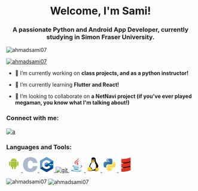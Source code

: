 <h1 align="center">Welcome, I'm Sami!</h1>
<h3 align="center">A passionate Python and Android App Developer, currently studying in Simon Fraser University.</h3>

<p align="left"> <img src="https://komarev.com/ghpvc/?username=ahmadsami07&label=Profile%20views&color=0e75b6&style=flat" alt="ahmadsami07" /> </p>

<p align="left"> <a href="https://github.com/ryo-ma/github-profile-trophy"><img src="https://github-profile-trophy.vercel.app/?username=ahmadsami07" alt="ahmadsami07" /></a> </p>

- 🔭 I’m currently working on **class projects, and as a python instructor!**

- 🌱 I’m currently learning **Flutter and React!**

- 👯 I’m looking to collaborate on **a NetNavi project (if you've ever played megaman, you know what I'm talking about!)**

<h3 align="left">Connect with me:</h3>
<p align="left">
<a href="https://linkedin.com/in/a" target="blank"><img align="center" src="https://cdn.jsdelivr.net/npm/simple-icons@3.0.1/icons/linkedin.svg" alt="a" height="30" width="40" /></a>
</p>

<h3 align="left">Languages and Tools:</h3>
<p align="left"> <a href="https://developer.android.com" target="_blank"> <img src="https://raw.githubusercontent.com/devicons/devicon/master/icons/android/android-original-wordmark.svg" alt="android" width="40" height="40"/> </a> <a href="https://www.cprogramming.com/" target="_blank"> <img src="https://raw.githubusercontent.com/devicons/devicon/master/icons/c/c-original.svg" alt="c" width="40" height="40"/> </a> <a href="https://www.w3schools.com/cpp/" target="_blank"> <img src="https://raw.githubusercontent.com/devicons/devicon/master/icons/cplusplus/cplusplus-original.svg" alt="cplusplus" width="40" height="40"/> </a> <a href="https://git-scm.com/" target="_blank"> <img src="https://www.vectorlogo.zone/logos/git-scm/git-scm-icon.svg" alt="git" width="40" height="40"/> </a> <a href="https://www.java.com" target="_blank"> <img src="https://raw.githubusercontent.com/devicons/devicon/master/icons/java/java-original.svg" alt="java" width="40" height="40"/> </a> <a href="https://www.linux.org/" target="_blank"> <img src="https://raw.githubusercontent.com/devicons/devicon/master/icons/linux/linux-original.svg" alt="linux" width="40" height="40"/> </a> <a href="https://www.python.org" target="_blank"> <img src="https://raw.githubusercontent.com/devicons/devicon/master/icons/python/python-original.svg" alt="python" width="40" height="40"/> </a> <a href="https://www.scala-lang.org" target="_blank"> <img src="https://raw.githubusercontent.com/devicons/devicon/master/icons/scala/scala-original.svg" alt="scala" width="40" height="40"/> </a> </p>

<p><img align="left" src="https://github-readme-stats.vercel.app/api/top-langs?username=ahmadsami07&show_icons=true&locale=en&layout=compact" alt="ahmadsami07" /></p>

<p>&nbsp;<img align="center" src="https://github-readme-stats.vercel.app/api?username=ahmadsami07&show_icons=true&locale=en" alt="ahmadsami07" /></p>

